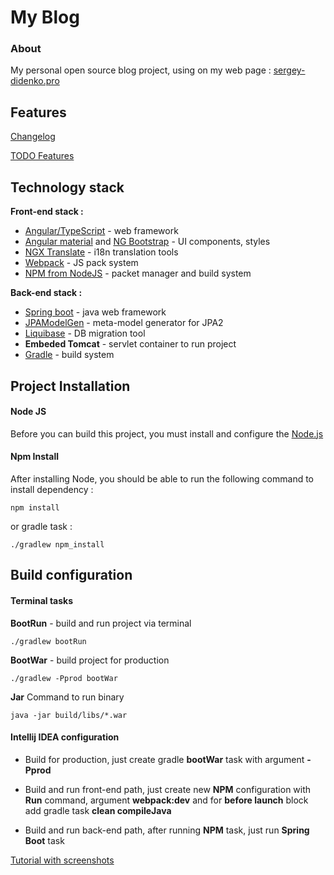 # My Blog

### About
My personal open source blog project,
using on my web page : [sergey-didenko.pro](https://sergey-didenko.pro)

## Features

[Changelog][changelog]

[TODO Features][features_todo]

## Technology stack
**Front-end stack :**
 - [Angular/TypeScript][] - web framework
 - [Angular material][] and [NG Bootstrap][] - UI components, styles
 - [NGX Translate][] - i18n translation tools
 - [Webpack][] - JS pack system
 - [NPM from NodeJS][Node.js] - packet manager and build system
 
 **Back-end stack :**
 - [Spring boot][] - java web framework
 - [JPAModelGen][] - meta-model generator for JPA2
 - [Liquibase][] - DB migration tool
 - **Embeded Tomcat** - servlet container to run project
 - [Gradle][] - build system

## Project Installation
#### Node JS

Before you can build this project, you must install and configure the [Node.js][]

#### Npm Install

After installing Node, you should be able to run the following command to install dependency :

    npm install

or gradle task :

    ./gradlew npm_install

## Build configuration
#### Terminal tasks

**BootRun** - build and run project via terminal

    ./gradlew bootRun

**BootWar** - build project for production

    ./gradlew -Pprod bootWar

**Jar** Command to run binary

    java -jar build/libs/*.war

#### Intellij IDEA configuration

 - Build for production, 
 just create gradle **bootWar** task with argument **-Pprod**

 - Build and run front-end path, 
 just create new **NPM** configuration with **Run** command, argument **webpack:dev** 
 and for **before launch** block add gradle task **clean compileJava**

 - Build and run back-end path, 
 after running **NPM** task, just run **Spring Boot** task

[Tutorial with screenshots][idea_tutorial]

[Angular/TypeScript]: https://angular.io/
[Angular material]: https://material.angular.io/
[NG Bootstrap]: https://github.com/ng-bootstrap/ng-bootstrap
[NGX Translate]: https://github.com/ngx-translate

[Spring boot]: https://spring.io/
[JPAModelGen]: https://docs.jboss.org/hibernate/jpamodelgen/1.0/reference/en-US/html_single
[Liquibase]: https://www.liquibase.org/
[Embeded Tomcat]: http://tomcat.apache.org/
[Gradle]: https://gradle.org/

[Node.js]: https://nodejs.org/
[Webpack]: https://webpack.github.io/

[changelog]: https://github.com/sergey-didenko/my-blog/blob/master/CHANGELOG.md
[features_todo]: https://github.com/sergey-didenko/my-blog/blob/master/doc/TODO_FEATURES.md

[idea_tutorial]: https://github.com/sergey-didenko/my-blog/blob/master/doc/IDEA_TUTORIAL.md
